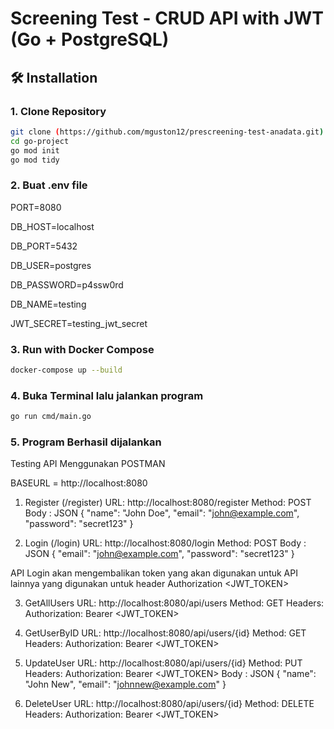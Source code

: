 # Screening Test - CRUD API with JWT (Go + PostgreSQL)

## 🛠️ Installation

### 1. Clone Repository

```bash
git clone (https://github.com/mguston12/prescreening-test-anadata.git)
cd go-project
go mod init
go mod tidy
```

### 2. Buat .env file
PORT=8080

DB_HOST=localhost

DB_PORT=5432

DB_USER=postgres

DB_PASSWORD=p4ssw0rd

DB_NAME=testing

JWT_SECRET=testing_jwt_secret


### 3. Run with Docker Compose 
```bash
docker-compose up --build
```

### 4. Buka Terminal lalu jalankan program
```bash
go run cmd/main.go
```

### 5. Program Berhasil dijalankan


Testing API Menggunakan POSTMAN

BASEURL = http://localhost:8080

1. Register (/register)
URL: http://localhost:8080/register
Method: POST
Body : JSON
{
  "name": "John Doe",
  "email": "john@example.com",
  "password": "secret123"
}


2. Login (/login)
URL: http://localhost:8080/login
Method: POST
Body : JSON 
{
  "email": "john@example.com",
  "password": "secret123"
}

API Login akan mengembalikan token yang akan digunakan untuk API lainnya yang digunakan untuk header Authorization <JWT_TOKEN>

3. GetAllUsers
URL: http://localhost:8080/api/users
Method: GET
Headers:
Authorization: Bearer <JWT_TOKEN>

4. GetUserByID
URL: http://localhost:8080/api/users/{id}
Method: GET
Headers:
Authorization: Bearer <JWT_TOKEN>

5. UpdateUser 
URL: http://localhost:8080/api/users/{id}
Method: PUT
Headers:
Authorization: Bearer <JWT_TOKEN>
Body : JSON
{
  "name": "John New",
  "email": "johnnew@example.com"
}

6. DeleteUser
URL: http://localhost:8080/api/users/{id}
Method: DELETE
Headers:
Authorization: Bearer <JWT_TOKEN>
